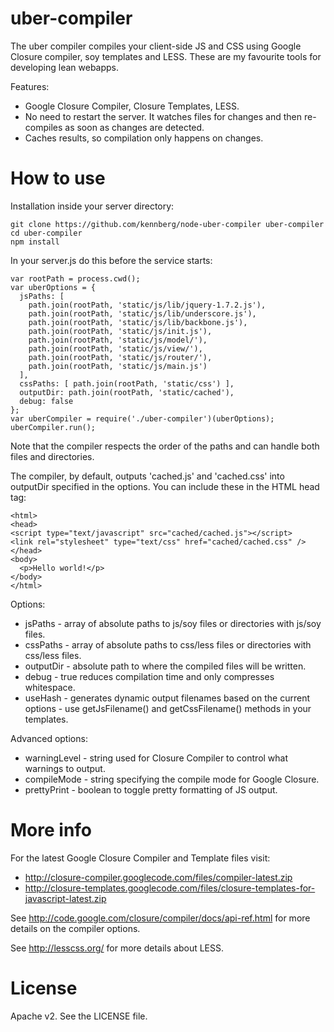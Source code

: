 uber-compiler
======================

The uber compiler compiles your client-side JS and CSS using Google Closure compiler, soy templates and LESS.
These are my favourite tools for developing lean webapps.

Features:

  * Google Closure Compiler, Closure Templates, LESS.
  * No need to restart the server. It watches files for changes and then re-compiles as soon as changes are detected.
  * Caches results, so compilation only happens on changes.

How to use
======================

Installation inside your server directory:

    git clone https://github.com/kennberg/node-uber-compiler uber-compiler
    cd uber-compiler
    npm install

In your server.js do this before the service starts:

    var rootPath = process.cwd();
    var uberOptions = {
      jsPaths: [
        path.join(rootPath, 'static/js/lib/jquery-1.7.2.js'),
        path.join(rootPath, 'static/js/lib/underscore.js'),
        path.join(rootPath, 'static/js/lib/backbone.js'),
        path.join(rootPath, 'static/js/init.js'),
        path.join(rootPath, 'static/js/model/'),
        path.join(rootPath, 'static/js/view/'),
        path.join(rootPath, 'static/js/router/'),
        path.join(rootPath, 'static/js/main.js')
      ],
      cssPaths: [ path.join(rootPath, 'static/css') ],
      outputDir: path.join(rootPath, 'static/cached'),
      debug: false
    };
    var uberCompiler = require('./uber-compiler')(uberOptions);
    uberCompiler.run();

Note that the compiler respects the order of the paths and can handle both files and directories.

The compiler, by default, outputs 'cached.js' and 'cached.css' into outputDir specified in the options. You can include these in the HTML head tag:

    <html>
    <head>
    <script type="text/javascript" src="cached/cached.js"></script>
    <link rel="stylesheet" type="text/css" href="cached/cached.css" />
    </head>
    <body>
      <p>Hello world!</p>
    </body>
    </html>

Options:

  * jsPaths - array of absolute paths to js/soy files or directories with js/soy files.
  * cssPaths - array of absolute paths to css/less files or directories with css/less files.
  * outputDir - absolute path to where the compiled files will be written.
  * debug - true reduces compilation time and only compresses whitespace.
  * useHash - generates dynamic output filenames based on the current options - use getJsFilename() and getCssFilename() methods in your templates.

Advanced options:

  * warningLevel - string used for Closure Compiler to control what warnings to output.
  * compileMode - string specifying the compile mode for Google Closure.
  * prettyPrint - boolean to toggle pretty formatting of JS output.

More info
======================

For the latest Google Closure Compiler and Template files visit:

  * http://closure-compiler.googlecode.com/files/compiler-latest.zip
  * http://closure-templates.googlecode.com/files/closure-templates-for-javascript-latest.zip

See http://code.google.com/closure/compiler/docs/api-ref.html for more
details on the compiler options.

See http://lesscss.org/ for more details about LESS.

License
======================
Apache v2. See the LICENSE file.
